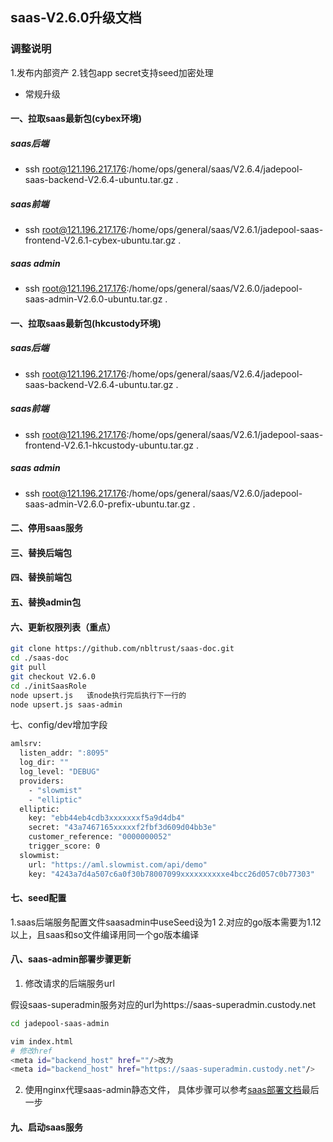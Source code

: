 ## saas-V2.6.0升级文档
### 调整说明
1.发布内部资产
2.钱包app secret支持seed加密处理
- 常规升级      
#### 一、拉取saas最新包(cybex环境)
##### saas后端
- ssh root@121.196.217.176:/home/ops/general/saas/V2.6.4/jadepool-saas-backend-V2.6.4-ubuntu.tar.gz .
##### saas前端
- ssh root@121.196.217.176:/home/ops/general/saas/V2.6.1/jadepool-saas-frontend-V2.6.1-cybex-ubuntu.tar.gz .
##### saas admin
- ssh root@121.196.217.176:/home/ops/general/saas/V2.6.0/jadepool-saas-admin-V2.6.0-ubuntu.tar.gz .
#### 一、拉取saas最新包(hkcustody环境)
##### saas后端
- ssh root@121.196.217.176:/home/ops/general/saas/V2.6.4/jadepool-saas-backend-V2.6.4-ubuntu.tar.gz .
##### saas前端
- ssh root@121.196.217.176:/home/ops/general/saas/V2.6.1/jadepool-saas-frontend-V2.6.1-hkcustody-ubuntu.tar.gz .
##### saas admin
- ssh root@121.196.217.176:/home/ops/general/saas/V2.6.0/jadepool-saas-admin-V2.6.0-prefix-ubuntu.tar.gz .
#### 二、停用saas服务
#### 三、替换后端包
#### 四、替换前端包
#### 五、替换admin包
#### 六、更新权限列表（重点）
```bash
git clone https://github.com/nbltrust/saas-doc.git
cd ./saas-doc
git pull
git checkout V2.6.0
cd ./initSaasRole
node upsert.js   该node执行完后执行下一行的
node upsert.js saas-admin
```
七、config/dev增加字段
```bash
amlsrv:
  listen_addr: ":8095"
  log_dir: ""
  log_level: "DEBUG"
  providers:
    - "slowmist"
    - "elliptic"
  elliptic:
    key: "ebb44eb4cdb3xxxxxxxf5a9d4db4"
    secret: "43a7467165xxxxxf2fbf3d609d04bb3e"
    customer_reference: "0000000052"
    trigger_score: 0
  slowmist:
    url: "https://aml.slowmist.com/api/demo"
    key: "4243a7d4a507c6a0f30b78007099xxxxxxxxxxe4bcc26d057c0b77303"
 ```

#### 七、seed配置
1.saas后端服务配置文件saasadmin中useSeed设为1
2.对应的go版本需要为1.12以上，且saas和so文件编译用同一个go版本编译





#### 八、saas-admin部署步骤更新

1. 修改请求的后端服务url

假设saas-superadmin服务对应的url为https://saas-superadmin.custody.net
```bash
cd jadepool-saas-admin

vim index.html
# 修改href
<meta id="backend_host" href=""/>改为
<meta id="backend_host" href="https://saas-superadmin.custody.net"/>
```

2. 使用nginx代理saas-admin静态文件， 具体步骤可以参考[saas部署文档](https://github.com/nbltrust/saas-doc/blob/master/Chinese/saas%E9%83%A8%E7%BD%B2%E6%96%87%E6%A1%A3.md)最后一步

#### 九、启动saas服务



